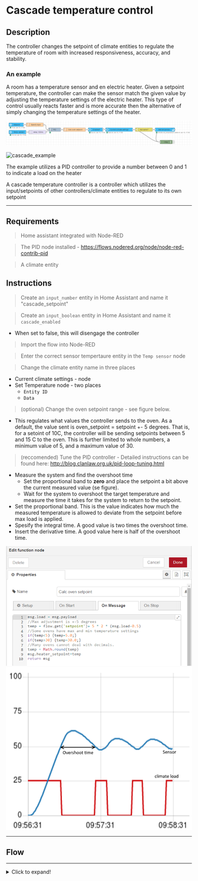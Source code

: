 # Cascade temperature control

## Description

The controller changes the setpoint of climate entities to regulate the temperature of room with increased responsiveness, accuracy, and stability.

### An example

A room has a temperature sensor and en electric heater. Given a setpoint temperature, the controller can make the sensor match the given value by adjusting the temperature settings of the electric heater. This type of control usually reacts faster and is more accurate then the alternative of simply changing the temperature settings of the heater.

![cascade_flow](../images/node-ps-strategy-heat-capacitor-cascade-control.png)

![cascade_example](https://deltamotion.com/support/webhelp/rmctools/Controller_Features/Control_Modes/Advanced_Control/CascadeLoop.png)

The example utilizes a PID controller to provide a number between 0 and 1 to indicate a load on the heater

A cascade temperature controller is a controller which utilizes the input/setpoints of other controllers/climate entities to regulate to its own setpoint

---

## Requirements

> Home assistant integrated with Node-RED

> The PID node installed - https://flows.nodered.org/node/node-red-contrib-pid

> A climate entity

## Instructions

> Create an `input_number` entity in Home Assistant and name it "cascade_setpoint"

> Create an `input_boolean` entity in Home Assistant and name it `cascade_enabled`

- When set to false, this will disengage the controller

> Import the flow into Node-RED

> Enter the correct sensor tempertaure entity in the `Temp sensor` node

> Change the climate entity name in three places

- Current climate settings - node
- Set Temperature node - two places
  - `Entity ID`
  - `Data`

> (optional) Change the oven setpoint range - see figure below.

- This regulates what values the controller sends to the oven. As a default, the value sent is oven_setpoint = setpoint +- 5 degrees. That is, for a setoint of 10C, the controller will be sending setpoints between 5 and 15 C to the oven. This is further limited to whole numbers, a minimum value of 5, and a maximum value of 30.

> (reccomended) Tune the PID controller - Detailed instructions can be found here: http://blog.clanlaw.org.uk/pid-loop-tuning.html

- Measure the system and find the overshoot time
  - Set the proportional band to **zero** and place the setpoint a bit above the current measured value (se figure).
  - Wait for the system to overshoot the target temperature and measure the time it takes for the system to return to the setpoint.
- Set the proportional band. This is the value indicates how much the measured temperature is allowed to deviate from the setpoint before max load is applied.
- Spesify the integral time. A good value is two times the overshoot time.
- Insert the derivative time. A good value here is half of the overshoot time.

![oven_setoint](../images/oven-setpoint-calculation.png)
![overshoot_time](../images/overshoot-time.png)

---

## Flow

---

<details>
  <summary>Click to expand!</summary>

```json:no-line-numbers
[
  {
    "id": "29fde6c61057362b",
    "type": "tab",
    "label": "PID Controller - cascade",
    "disabled": false,
    "info": "",
    "env": []
  },
  {
    "id": "61ae0bee1a382102",
    "type": "server-state-changed",
    "z": "29fde6c61057362b",
    "name": "Setpoint",
    "server": "e2dd69fb.8f70a8",
    "version": 3,
    "exposeToHomeAssistant": false,
    "haConfig": [
      { "property": "name", "value": "" },
      { "property": "icon", "value": "" }
    ],
    "entityidfilter": "input_number.cascade_setpoint",
    "entityidfiltertype": "exact",
    "outputinitially": true,
    "state_type": "num",
    "haltifstate": "",
    "halt_if_type": "str",
    "halt_if_compare": "is",
    "outputs": 1,
    "output_only_on_state_change": false,
    "for": 0,
    "forType": "num",
    "forUnits": "minutes",
    "ignorePrevStateNull": false,
    "ignorePrevStateUnknown": false,
    "ignorePrevStateUnavailable": false,
    "ignoreCurrentStateUnknown": true,
    "ignoreCurrentStateUnavailable": true,
    "outputProperties": [
      { "property": "payload", "propertyType": "msg", "value": "", "valueType": "entityState" },
      { "property": "data", "propertyType": "msg", "value": "", "valueType": "eventData" },
      { "property": "topic", "propertyType": "msg", "value": "", "valueType": "triggerId" }
    ],
    "x": 120,
    "y": 100,
    "wires": [["f8958d382348c254"]]
  },
  {
    "id": "ef1c6050d6de41c7",
    "type": "server-state-changed",
    "z": "29fde6c61057362b",
    "name": "Temp. sensor",
    "server": "e2dd69fb.8f70a8",
    "version": 3,
    "exposeToHomeAssistant": false,
    "haConfig": [
      { "property": "name", "value": "" },
      { "property": "icon", "value": "" }
    ],
    "entityidfilter": "sensor.kjokken_temp",
    "entityidfiltertype": "exact",
    "outputinitially": true,
    "state_type": "num",
    "haltifstate": "",
    "halt_if_type": "str",
    "halt_if_compare": "is",
    "outputs": 1,
    "output_only_on_state_change": false,
    "for": 0,
    "forType": "num",
    "forUnits": "seconds",
    "ignorePrevStateNull": false,
    "ignorePrevStateUnknown": false,
    "ignorePrevStateUnavailable": false,
    "ignoreCurrentStateUnknown": true,
    "ignoreCurrentStateUnavailable": true,
    "outputProperties": [
      { "property": "payload", "propertyType": "msg", "value": "", "valueType": "entityState" },
      { "property": "data", "propertyType": "msg", "value": "", "valueType": "eventData" },
      { "property": "topic", "propertyType": "msg", "value": "", "valueType": "triggerId" }
    ],
    "x": 130,
    "y": 160,
    "wires": [["ee1904546f36bdcb"]]
  },
  {
    "id": "f8958d382348c254",
    "type": "function",
    "z": "29fde6c61057362b",
    "name": "Specify topic",
    "func": "msg.topic = \"setpoint\"\nflow.set('setpoint',msg.payload)\nreturn msg",
    "outputs": 1,
    "noerr": 0,
    "initialize": "",
    "finalize": "",
    "libs": [],
    "x": 270,
    "y": 100,
    "wires": [["6f77dd60c21180e1"]]
  },
  {
    "id": "6f77dd60c21180e1",
    "type": "PID",
    "z": "29fde6c61057362b",
    "name": "",
    "setpoint": "7",
    "pb": "0.6",
    "ti": "3600",
    "td": "900",
    "integral_default": 0.5,
    "smooth_factor": "2",
    "max_interval": "600",
    "enable": 1,
    "disabled_op": 0,
    "x": 430,
    "y": 140,
    "wires": [["ea6adedb7e2fc14e"]]
  },
  {
    "id": "ea6adedb7e2fc14e",
    "type": "function",
    "z": "29fde6c61057362b",
    "name": "Calc oven setpoint",
    "func": "msg.load = msg.payload\n//Max adjustment is +-5 degrees\ntemp = flow.get('setpoint')+ 5 * 2 * (msg.load-0.5)\n//Some ovens have max and min temperature settings\nif(temp<5) {temp=5.0;}\nif(temp>30) {temp=30.0;}\n//Many ovens cannot deal with decimals.\ntemp = Math.round(temp)\nmsg.heater_setpoint=temp\nreturn msg",
    "outputs": 1,
    "noerr": 0,
    "initialize": "",
    "finalize": "",
    "libs": [],
    "x": 590,
    "y": 140,
    "wires": [["45925567a1177d5b"]]
  },
  {
    "id": "5fa07ec0c1842823",
    "type": "api-current-state",
    "z": "29fde6c61057362b",
    "name": "Current climate settings",
    "server": "e2dd69fb.8f70a8",
    "version": 3,
    "outputs": 1,
    "halt_if": "",
    "halt_if_type": "str",
    "halt_if_compare": "is",
    "entity_id": "climate.my_climate",
    "state_type": "str",
    "blockInputOverrides": false,
    "outputProperties": [
      { "property": "payload", "propertyType": "msg", "value": "", "valueType": "entityState" },
      { "property": "data", "propertyType": "msg", "value": "", "valueType": "entity" }
    ],
    "for": 0,
    "forType": "num",
    "forUnits": "minutes",
    "x": 950,
    "y": 140,
    "wires": [["ba7e48582e04c14c", "0a7c09c92a01178e"]]
  },
  {
    "id": "ba7e48582e04c14c",
    "type": "switch",
    "z": "29fde6c61057362b",
    "name": "Not same?",
    "property": "data.attributes.temperature",
    "propertyType": "msg",
    "rules": [{ "t": "neq", "v": "heater_setpoint", "vt": "msg" }],
    "checkall": "true",
    "repair": false,
    "outputs": 1,
    "x": 1150,
    "y": 140,
    "wires": [["1114bb7e63d16e98", "0a7c09c92a01178e"]]
  },
  {
    "id": "1114bb7e63d16e98",
    "type": "api-call-service",
    "z": "29fde6c61057362b",
    "name": "Sett temperatur",
    "server": "e2dd69fb.8f70a8",
    "version": 3,
    "debugenabled": false,
    "service_domain": "climate",
    "service": "set_temperature",
    "entityId": "climate.my_climate",
    "data": "{\"entity_id\":\"climate.my_climate\",\"temperature\":\"{{heater_setpoint}}\"}",
    "dataType": "json",
    "mergecontext": "",
    "mustacheAltTags": false,
    "outputProperties": [],
    "queue": "none",
    "x": 1320,
    "y": 140,
    "wires": [[]]
  },
  {
    "id": "45925567a1177d5b",
    "type": "api-current-state",
    "z": "29fde6c61057362b",
    "name": "Enabled?",
    "server": "e2dd69fb.8f70a8",
    "version": 3,
    "outputs": 2,
    "halt_if": "true",
    "halt_if_type": "bool",
    "halt_if_compare": "is",
    "entity_id": "input_boolean.cascade_enabled",
    "state_type": "habool",
    "blockInputOverrides": false,
    "outputProperties": [
      { "property": "enabled", "propertyType": "msg", "value": "", "valueType": "entityState" },
      { "property": "data", "propertyType": "msg", "value": "", "valueType": "entity" }
    ],
    "for": 0,
    "forType": "num",
    "forUnits": "minutes",
    "x": 760,
    "y": 140,
    "wires": [["5fa07ec0c1842823"], []]
  },
  {
    "id": "0a7c09c92a01178e",
    "type": "debug",
    "z": "29fde6c61057362b",
    "name": "",
    "active": false,
    "tosidebar": true,
    "console": false,
    "tostatus": false,
    "complete": "true",
    "targetType": "full",
    "statusVal": "",
    "statusType": "auto",
    "x": 1330,
    "y": 240,
    "wires": []
  },
  {
    "id": "ee1904546f36bdcb",
    "type": "delay",
    "z": "29fde6c61057362b",
    "name": "",
    "pauseType": "delay",
    "timeout": "100",
    "timeoutUnits": "milliseconds",
    "rate": "1",
    "nbRateUnits": "1",
    "rateUnits": "second",
    "randomFirst": "1",
    "randomLast": "5",
    "randomUnits": "seconds",
    "drop": false,
    "allowrate": false,
    "outputs": 1,
    "x": 290,
    "y": 160,
    "wires": [["6f77dd60c21180e1"]]
  },
  {
    "id": "e2dd69fb.8f70a8",
    "type": "server",
    "name": "Home Assistant",
    "version": 2,
    "addon": true,
    "rejectUnauthorizedCerts": true,
    "ha_boolean": "y|yes|true|on|home|open",
    "connectionDelay": false,
    "cacheJson": true,
    "heartbeat": true,
    "heartbeatInterval": "30"
  }
]
```

</details>
